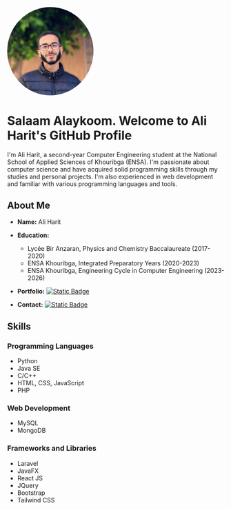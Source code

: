 <img src="aliharit.jpeg" alt="Ali Harit" style="width:200px;height:auto;border-radius:50%;">

# Salaam Alaykoom. Welcome to Ali Harit's GitHub Profile

I'm Ali Harit, a second-year Computer Engineering student at the National School of Applied Sciences of Khouribga (ENSA). I'm passionate about computer science and have acquired solid programming skills through my studies and personal projects. I'm also experienced in web development and familiar with various programming languages and tools.

##  About Me
- **Name:** Ali Harit
- **Education:**
  - Lycée Bir Anzaran, Physics and Chemistry Baccalaureate (2017-2020)
  - ENSA Khouribga, Integrated Preparatory Years (2020-2023)
  - ENSA Khouribga, Engineering Cycle in Computer Engineering (2023-2026)

- **Portfolio:** <a href="https://itsali.me/Portfolio"><img alt="Static Badge" src="https://img.shields.io/badge/Portfolio%20itsali.me-000000"></a>

- **Contact:** <a href="www.linkedin.com/in/aliharit"><img alt="Static Badge" src="https://img.shields.io/badge/Linkedin%20Ali%20Harit-2d64bc"></a>


##  Skills

### Programming Languages
- Python
- Java SE
- C/C++
- HTML, CSS, JavaScript
- PHP

### Web Development
- MySQL
- MongoDB

### Frameworks and Libraries
- Laravel
- JavaFX
- React JS
- JQuery
- Bootstrap
- Tailwind CSS
